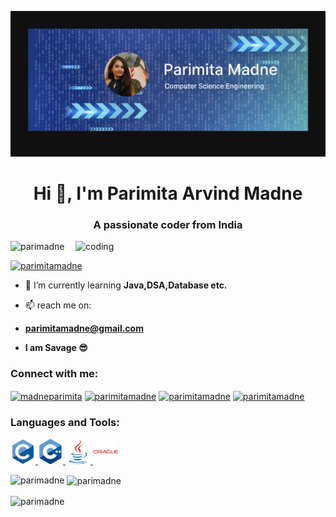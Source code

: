
![logo](IMG_754BB1F6875E-1.jpeg)
<h1 align="center">Hi 👋, I'm Parimita Arvind Madne</h1>
<h3 align="center">A passionate coder from India</h3>

  <img align="right" alt="coding" width="400" src="https://mir-s3-cdn-cf.behance.net/project_modules/disp/601014116770475.6068beff4640a.gif">
</div>

<p align="left"> <img src="https://komarev.com/ghpvc/?username=parimadne&label=Profile%20views&color=0e75b6&style=flat" alt="parimadne" /> </p>

<p align="left"> <a href="https://twitter.com/madneparimita" target="blank"><img src="https://img.shields.io/twitter/follow/madneparimita?logo=twitter&style=for-the-badge" alt="parimitamadne" /></a> </p>

- 🌱 I’m currently learning **Java,DSA,Database etc.**

- 📫 reach me on:
- **parimitamadne@gmail.com**

- **I am Savage 😎**

<h3 align="left">Connect with me:</h3>
<p align="left">
<a href="https://twitter.com/madneparimita" target="blank"><img align="center" src="https://raw.githubusercontent.com/rahuldkjain/github-profile-readme-generator/master/src/images/icons/Social/twitter.svg" alt="madneparimita" height="30" width="40" /></a>
<a href="https://www.linkedin.com/in/parimita-madne-124954288/" target="blank"><img align="center" src="https://raw.githubusercontent.com/rahuldkjain/github-profile-readme-generator/master/src/images/icons/Social/linked-in-alt.svg" alt="parimitamadne" height="30" width="40" /></a>
<a href="https://instagram.com/parimitamadne" target="blank"><img align="center" src="https://raw.githubusercontent.com/rahuldkjain/github-profile-readme-generator/master/src/images/icons/Social/instagram.svg" alt="parimitamadne" height="30" width="40" /></a>
<a href="https://www.leetcode.com/parimitamadne" target="blank"><img align="center" src="https://raw.githubusercontent.com/rahuldkjain/github-profile-readme-generator/master/src/images/icons/Social/leet-code.svg" alt="parimitamadne" height="30" width="40" /></a>
</p>

<h3 align="left">Languages and Tools:</h3>
<p align="left"> <a href="https://www.cprogramming.com/" target="_blank" rel="noreferrer"> <img src="https://raw.githubusercontent.com/devicons/devicon/master/icons/c/c-original.svg" alt="c" width="40" height="40"/> </a> <a href="https://www.w3schools.com/cpp/" target="_blank" rel="noreferrer"> <img src="https://raw.githubusercontent.com/devicons/devicon/master/icons/cplusplus/cplusplus-original.svg" alt="cplusplus" width="40" height="40"/> </a> <a href="https://www.java.com" target="_blank" rel="noreferrer"> <img src="https://raw.githubusercontent.com/devicons/devicon/master/icons/java/java-original.svg" alt="java" width="40" height="40"/> </a> <a href="https://www.oracle.com/" target="_blank" rel="noreferrer"> <img src="https://raw.githubusercontent.com/devicons/devicon/master/icons/oracle/oracle-original.svg" alt="oracle" width="40" height="40"/> </a> 

<p><img align="left" src="https://github-readme-stats.vercel.app/api/top-langs?username=parimadne&show_icons=true&locale=en&layout=compact" alt="parimadne" /></p>

<p>&nbsp;<img align="center" src="https://github-readme-stats.vercel.app/api?username=parimadne&show_icons=true&locale=en" alt="parimadne" /></p>

<p><img align="center" src="https://github-readme-streak-stats.herokuapp.com/?user=parimadne&" alt="parimadne" /></p>
